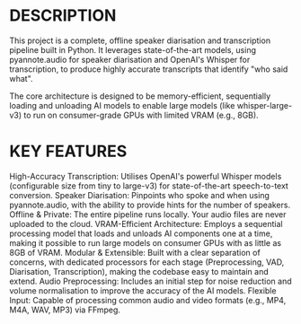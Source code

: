 # DESCRIPTION

This project is a complete, offline speaker diarisation and transcription pipeline built in Python. It leverages state-of-the-art models, using pyannote.audio for speaker diarisation and OpenAI's Whisper for transcription, to produce highly accurate transcripts that identify "who said what".

The core architecture is designed to be memory-efficient, sequentially loading and unloading AI models to enable large models (like whisper-large-v3) to run on consumer-grade GPUs with limited VRAM (e.g., 8GB).

# KEY FEATURES

High-Accuracy Transcription: Utilises OpenAI's powerful Whisper models (configurable size from tiny to large-v3) for state-of-the-art speech-to-text conversion.
Speaker Diarisation: Pinpoints who spoke and when using pyannote.audio, with the ability to provide hints for the number of speakers.
Offline & Private: The entire pipeline runs locally. Your audio files are never uploaded to the cloud.
VRAM-Efficient Architecture: Employs a sequential processing model that loads and unloads AI components one at a time, making it possible to run large models on consumer GPUs with as little as 8GB of VRAM.
Modular & Extensible: Built with a clear separation of concerns, with dedicated processors for each stage (Preprocessing, VAD, Diarisation, Transcription), making the codebase easy to maintain and extend.
Audio Preprocessing: Includes an initial step for noise reduction and volume normalisation to improve the accuracy of the AI models.
Flexible Input: Capable of processing common audio and video formats (e.g., MP4, M4A, WAV, MP3) via FFmpeg.